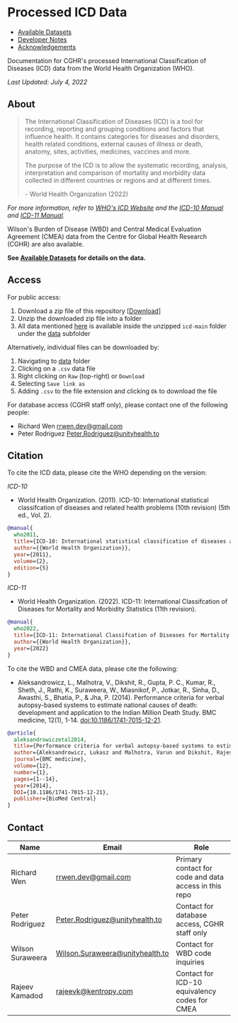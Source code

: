 # Processed ICD Data

* [Available Datasets](data)
* [Developer Notes](DEVELOPER.md)
* [Acknowledgements](ACKNOWLEDGEMENTS.md)

Documentation for CGHR's processed International Classification of Diseases (ICD) data from the World Health Organization (WHO).

*Last Updated: July 4, 2022*

## About

> The International Classification of Diseases (ICD) is a tool for recording, reporting and grouping conditions and factors that influence health. It contains categories for diseases and disorders, health related conditions, external causes of illness or death, anatomy, sites, activities, medicines, vaccines and more.
> 
> The purpose of the ICD is to allow the systematic recording, analysis, interpretation and comparison of mortality and morbidity data collected in different countries or regions and at different times.
> 
> \- World Health Organization (2022)

*For more information, refer to [WHO's ICD Website](https://www.who.int/standards/classifications/classification-of-diseases) and the [ICD-10 Manual](docs/icd10_manual.pdf) and [ICD-11 Manual](docs/icd11_manual.pdf).*

Wilson's Burden of Disease (WBD) and Central Medical Evaluation Agreement (CMEA) data from the Centre for Global Health Research (CGHR) are also available.

**See [Available Datasets](data) for details on the data.**

## Access

For public access:

1. Download a zip file of this repository [[Download](https://github.com/cghr-toronto/icd/archive/refs/heads/main.zip)]
2. Unzip the downloaded zip file into a folder
3. All data mentioned [here](data/icd_data.csv) is available inside the unzipped `icd-main` folder under the [data](data) subfolder

Alternatively, individual files can be downloaded by:

1. Navigating to [data](data) folder
2. Clicking on a `.csv` data file
3. Right clicking on `Raw` (top-right) or `Download`
4. Selecting `Save link as`
5. Adding `.csv` to the file extension and clicking `Ok` to download the file

For database access (CGHR staff only), please contact one of the following people:

* Richard Wen <rrwen.dev@gmail.com>
* Peter Rodriguez <Peter.Rodriguez@unityhealth.to>

## Citation

To cite the ICD data, please cite the WHO depending on the version:

*ICD-10*

* World Health Organization. (2011). ICD-10: International statistical classifcation of diseases and related health problems (10th revision) (5th ed., Vol. 2).

```bibtex
@manual{
  who2011,
  title={ICD-10: International statistical classification of diseases and related health problems (10th revision)},
  author={{World Health Organization}},
  year={2011},
  volume={2},
  edition={5}
}
```

*ICD-11*

* World Health Organization. (2022). ICD-11: International Classifcation of Diseases for Mortality and Morbidity Statistics (11th revision).

```bibtex
@manual{
  who2022,
  title={ICD-11: International Classifcation of Diseases for Mortality and Morbidity Statistics (11th revision)},
  author={{World Health Organization}},
  year={2022}
}
```

To cite the WBD and CMEA data, please cite the following:

* Aleksandrowicz, L., Malhotra, V., Dikshit, R., Gupta, P. C., Kumar, R., Sheth, J., Rathi, K., Suraweera, W., Miasnikof, P., Jotkar, R., Sinha, D., Awasthi, S., Bhatia, P., & Jha, P. (2014). Performance criteria for verbal autopsy-based systems to estimate national causes of death: development and application to the Indian Million Death Study. BMC medicine, 12(1), 1-14. [doi:10.1186/1741-7015-12-21](https://doi.org/10.1186/1741-7015-12-21).

```bibtex
@article{
  aleksandrowiczetal2014,
  title={Performance criteria for verbal autopsy-based systems to estimate national causes of death: development and application to the Indian Million Death Study},
  author={Aleksandrowicz, Lukasz and Malhotra, Varun and Dikshit, Rajesh and Gupta, Prakash C and Kumar, Rajesh and Sheth, Jay and Rathi, Suresh Kumar and Suraweera, Wilson and Miasnikof, Pierre and Jotkar, Raju and others},
  journal={BMC medicine},
  volume={12},
  number={1},
  pages={1--14},
  year={2014},
  DOI={10.1186/1741-7015-12-21},
  publisher={BioMed Central}
}
```

## Contact

| Name | Email | Role |
|------|-------|------|
| Richard Wen | rrwen.dev@gmail.com | Primary contact for code and data access in this repo |
| Peter Rodriguez | Peter.Rodriguez@unityhealth.to | Contact for database access, CGHR staff only |
| Wilson Suraweera | Wilson.Suraweera@unityhealth.to | Contact for WBD code inquiries |
| Rajeev Kamadod | rajeevk@kentropy.com | Contact for ICD-10 equivalency codes for CMEA |

